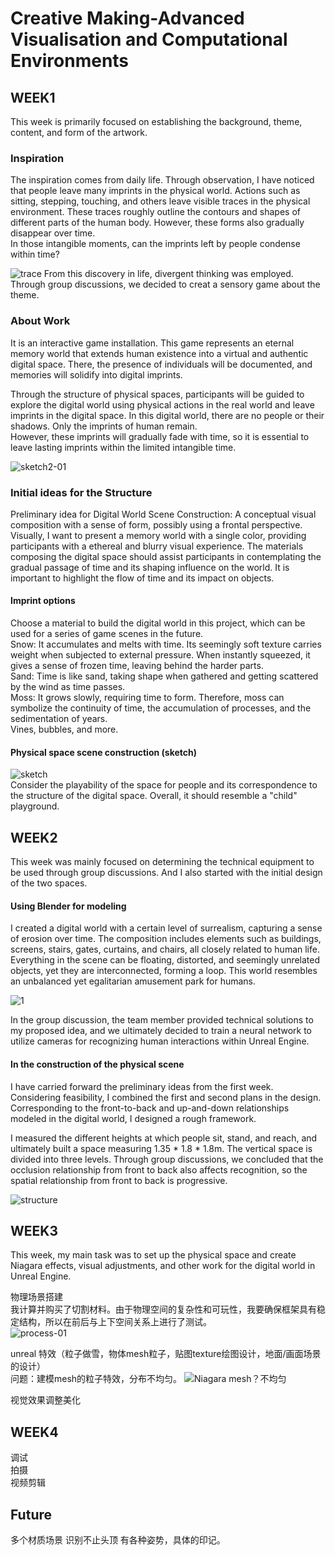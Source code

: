 # Creative Making-Advanced Visualisation and Computational Environments
## WEEK1
This week is primarily focused on establishing the background, theme, content, and form of the artwork.

### Inspiration  
The inspiration comes from daily life. Through observation, I have noticed that people leave many imprints in the physical world. Actions such as sitting, stepping, touching, and others leave visible traces in the physical environment. These traces roughly outline the contours and shapes of different parts of the human body. However, these forms also gradually disappear over time.  
In those intangible moments, can the imprints left by people condense within time?  

![trace](https://github.com/YirenWA/Creative-Making-Advanced-Visualisation-and-Computational-Environments/assets/119879041/c80dc11d-3893-411c-942d-ddccc92b23a0)
From this discovery in life, divergent thinking was employed. Through group discussions, we decided to creat  a sensory game about the theme.  

### About Work  
It is an interactive game installation. This game represents an eternal memory world that extends human existence into a virtual and authentic digital space. There, the presence of individuals will be documented, and memories will solidify into digital imprints.  

Through the structure of physical spaces, participants will be guided to explore the digital world using physical actions in the real world and leave imprints in the digital space. In this digital world, there are no people or their shadows. Only the imprints of human remain.  
However, these imprints will gradually fade with time, so it is essential to leave lasting imprints within the limited intangible time.  

![sketch2-01](https://github.com/YirenWA/Creative-Making-Advanced-Visualisation-and-Computational-Environments/assets/119879041/97249aec-e613-4fab-beac-45d81dff4981)

### Initial ideas for the Structure
Preliminary idea for Digital World Scene Construction: A conceptual visual composition with a sense of form, possibly using a frontal perspective. Visually, I want to present a memory world with a single color, providing participants with a ethereal and blurry visual experience.
The materials composing the digital space should assist participants in contemplating the gradual passage of time and its shaping influence on the world. It is important to highlight the flow of time and its impact on objects.    

#### Imprint options  
Choose a material to build the digital world in this project, which can be used for a series of game scenes in the future.   
Snow: It accumulates and melts with time. Its seemingly soft texture carries weight when subjected to external pressure. When instantly squeezed, it gives a sense of frozen time, leaving behind the harder parts.  
Sand: Time is like sand, taking shape when gathered and getting scattered by the wind as time passes.  
Moss: It grows slowly, requiring time to form. Therefore, moss can symbolize the continuity of time, the accumulation of processes, and the sedimentation of years.  
Vines, bubbles, and more.  

#### Physical space scene construction (sketch)  

![sketch](https://github.com/YirenWA/Creative-Making-Advanced-Visualisation-and-Computational-Environments/assets/119879041/cf93bea0-e938-4b49-b10b-13644af1e356)  
Consider the playability of the space for people and its correspondence to the structure of the digital space. Overall, it should resemble a "child" playground.  


## WEEK2
This week was mainly focused on determining the technical equipment to be used through group discussions. And I also started with the initial design of the two spaces.   

#### Using Blender for modeling  
I created a digital world with a certain level of surrealism, capturing a sense of erosion over time. The composition includes elements such as buildings, screens, stairs, gates, curtains, and chairs, all closely related to human life. Everything in the scene can be floating, distorted, and seemingly unrelated objects, yet they are interconnected, forming a loop. This world resembles an unbalanced yet egalitarian amusement park for humans.  

![1](https://github.com/YirenWA/Creative-Making-Advanced-Visualisation-and-Computational-Environments/assets/119879041/9ab3f174-15e7-484a-8d7a-ad260e60d35e)

In the group discussion, the team member provided technical solutions to my proposed idea, and we ultimately decided to train a neural network to utilize cameras for recognizing human interactions within Unreal Engine.  

#### In the construction of the physical scene  
I have carried forward the preliminary ideas from the first week. Considering feasibility, I combined the first and second plans in the design. Corresponding to the front-to-back and up-and-down relationships modeled in the digital world, I designed a rough framework.

I measured the different heights at which people sit, stand, and reach, and ultimately built a space measuring 1.35 * 1.8 * 1.8m. The vertical space is divided into three levels. Through group discussions, we concluded that the occlusion relationship from front to back also affects recognition, so the spatial relationship from front to back is progressive.  

![structure](https://github.com/YirenWA/Creative-Making-Advanced-Visualisation-and-Computational-Environments/assets/119879041/744fef88-2d98-4f94-a036-de2fdc246bd3)
 

## WEEK3
This week, my main task was to set up the physical space and create Niagara effects, visual adjustments, and other work for the digital world in Unreal Engine.  

物理场景搭建  
我计算并购买了切割材料。由于物理空间的复杂性和可玩性，我要确保框架具有稳定结构，所以在前后与上下空间关系上进行了测试。  
![process-01](https://github.com/YirenWA/Creative-Making-Advanced-Visualisation-and-Computational-Environments/assets/119879041/028f0b38-cee0-4e04-88d5-63d23ca4274e)
  
unreal 特效（粒子做雪，物体mesh粒子，贴图texture绘图设计，地面/画面场景的设计）  
问题：建模mesh的粒子特效，分布不均匀。 
![Niagara mesh？不均匀](https://github.com/YirenWA/Creative-Making-Advanced-Visualisation-and-Computational-Environments/assets/119879041/8cc0b26e-cca7-4f08-bdf3-4d5d3321b207)

视觉效果调整美化

## WEEK4
调试  
拍摄  
视频剪辑

## Future
多个材质场景
识别不止头顶
有各种姿势，具体的印记。
